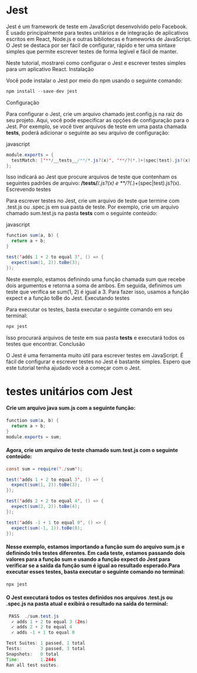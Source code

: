 # Jest


Jest é um framework de teste em JavaScript desenvolvido pelo Facebook. É usado principalmente para testes unitários e de integração de aplicativos escritos em React, Node.js e outras bibliotecas e frameworks de JavaScript. O Jest se destaca por ser fácil de configurar, rápido e ter uma sintaxe simples que permite escrever testes de forma legível e fácil de manter.

Neste tutorial, mostrarei como configurar o Jest e escrever testes simples para um aplicativo React.
Instalação

Você pode instalar o Jest por meio do npm usando o seguinte comando:


```java
npm install --save-dev jest
```
Configuração

Para configurar o Jest, crie um arquivo chamado jest.config.js na raiz do seu projeto. Aqui, você pode especificar as opções de configuração para o Jest. Por exemplo, se você tiver arquivos de teste em uma pasta chamada __tests__, poderá adicionar o seguinte ao seu arquivo de configuração:

javascript
```java
module.exports = {
  testMatch: ['**/__tests__/**/*.js?(x)', '**/?(*.)+(spec|test).js?(x)'],
};
```
Isso indicará ao Jest que procure arquivos de teste que contenham os seguintes padrões de arquivo: **/__tests__/**/*.js?(x) e **/?(*.)+(spec|test).js?(x).
Escrevendo testes

Para escrever testes no Jest, crie um arquivo de teste que termine com .test.js ou .spec.js em sua pasta de teste. Por exemplo, crie um arquivo chamado sum.test.js na pasta __tests__ com o seguinte conteúdo:

javascript

```java
function sum(a, b) {
  return a + b;
}
```

```java
test('adds 1 + 2 to equal 3', () => {
  expect(sum(1, 2)).toBe(3);
});
```
Neste exemplo, estamos definindo uma função chamada sum que recebe dois argumentos e retorna a soma de ambos. Em seguida, definimos um teste que verifica se sum(1, 2) é igual a 3. Para fazer isso, usamos a função expect e a função toBe do Jest.
Executando testes

Para executar os testes, basta executar o seguinte comando em seu terminal:

```java
npx jest
```
Isso procurará arquivos de teste em sua pasta __tests__ e executará todos os testes que encontrar.
Conclusão

O Jest é uma ferramenta muito útil para escrever testes em JavaScript. É fácil de configurar e escrever testes no Jest é bastante simples. Espero que este tutorial tenha ajudado você a começar com o Jest.

# testes unitários com Jest

<h4>Crie um arquivo java sum.js com a seguinte função:</h4>

```java
function sum(a, b) {
  return a + b;
}
module.exports = sum;
```

<h4>Agora, crie um arquivo de teste chamado sum.test.js com o seguinte conteúdo:</h4>

```java
const sum = require('./sum');

test('adds 1 + 2 to equal 3', () => {
  expect(sum(1, 2)).toBe(3);
});

test('adds 2 + 2 to equal 4', () => {
  expect(sum(2, 2)).toBe(4);
});

test('adds -1 + 1 to equal 0', () => {
  expect(sum(-1, 1)).toBe(0);
});
```

<h4>Nesse exemplo, estamos importando a função sum do arquivo sum.js e definindo três testes diferentes. Em cada teste, estamos passando dois valores para a função sum e usando a função expect do Jest para verificar se a saída da função sum é igual ao resultado esperado.Para executar esses testes, basta executar o seguinte comando no terminal:</h4>

```java
npx jest
```

<h4>O Jest executará todos os testes definidos nos arquivos .test.js ou .spec.js na pasta atual e exibirá o resultado na saída do terminal:</h4>

```java
 PASS  ./sum.test.js
  ✓ adds 1 + 2 to equal 3 (2ms)
  ✓ adds 2 + 2 to equal 4
  ✓ adds -1 + 1 to equal 0

Test Suites: 1 passed, 1 total
Tests:       3 passed, 3 total
Snapshots:   0 total
Time:        1.244s
Ran all test suites.
```
